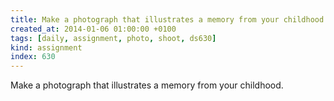 ```yaml
---
title: Make a photograph that illustrates a memory from your childhood.
created_at: 2014-01-06 01:00:00 +0100
tags: [daily, assignment, photo, shoot, ds630]
kind: assignment
index: 630
---
```


Make a photograph that illustrates a memory from your childhood.
